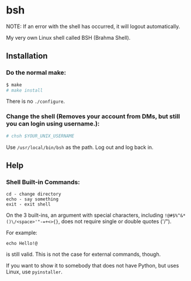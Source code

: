 # bsh
NOTE: If an error with the shell has occurred, it will logout automatically.

My very own Linux shell called BSH (Brahma Shell).

## Installation
### Do the normal make:
```bash
$ make
# make install
```
There is no `./configure`.
### Change the shell (Removes your account from DMs, but still you can login using username.):
```bash
# chsh $YOUR_UNIX_USERNAME
```
Use `/usr/local/bin/bsh` as the path.
Log out and log back in.
## Help
### Shell Built-in Commands:
```bsh
cd - change directory
echo - say something
exit - exit shell
```
On the 3 built-ins, an argument with special characters, including `!@#$%^&*()\/<space>'"-=+<>{}`, does not require single or double quotes ('/").

For example:
```bsh
echo Hello!@
```
is still valid. This is not the case for external commands, though.

If you want to show it to somebody that does not have Python, but uses Linux, use `pyinstaller`.
